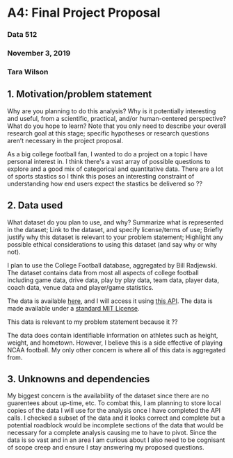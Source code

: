 # A4: Final Project Proposal
### Data 512
### November 3, 2019
### Tara Wilson

## 1. Motivation/problem statement

Why are you planning to do this analysis? 
Why is it potentially interesting and useful, from a scientific, practical, and/or human-centered perspective? 
What do you hope to learn? 
Note that you only need to describe your overall research goal at this stage; specific hypotheses or research questions aren’t necessary in the project proposal.

As a big college football fan, I wanted to do a project on a topic I have personal interest in. I think there's a vast array of possible questions to explore and a good mix of categorical and quantitative data. There are a lot of sports stastics so I think this poses an interesting constraint of understanding how end users expect the stastics be delivered so ??

## 2. Data used
What dataset do you plan to use, and why? 
Summarize what is represented in the dataset; 
Link to the dataset, and specify license/terms of use; 
Briefly justify why this dataset is relevant to your problem statement; 
Highlight any possible ethical considerations to using this dataset (and say why or why not).

I plan to use the College Football database, aggregated by Bill Radjewski. The dataset contains data from most all aspects of college football including game data, drive data, play by play data, team data, player data, coach data, venue data and player/game statistics. 

The data is available [here](https://github.com/BlueSCar/cfb-database), and I will access it using [this API](https://api.collegefootballdata.com/api/docs/?url=/api-docs.json#/). The data is made available under a [standard MIT License](https://github.com/BlueSCar/cfb-database/blob/master/LICENSE).

This data is relevant to my problem statement because it ??

The data does contain identifiable information on athletes such as height, weight, and hometown. However, I believe this is a side effective of playing NCAA football. My only other concern is where all of this data is aggregated from. 

## 3. Unknowns and dependencies

My biggest concern is the availability of the dataset since there are no guarentees about up-time, etc. To combat this, I am planning to store local copies of the data I will use for the analysis once I have completed the API calls. I checked a subset of the data and it looks correct and complete but a potential roadblock would be incomplete sections of the data that would be necessary for a complete analysis causing me to have to pivot. Since the data is so vast and in an area I am curious about I also need to be cognisant of scope creep and ensure I stay answering my proposed questions.
